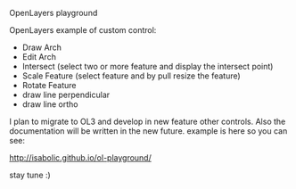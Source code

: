 OpenLayers playground

OpenLayers example of custom control:
- Draw Arch
- Edit Arch
- Intersect  (select two or more feature and display the intersect point)
- Scale Feature (select feature and by pull resize the feature)
- Rotate Feature
- draw line perpendicular
- draw line ortho

I plan to migrate to OL3 and develop in new feature other controls.
Also the documentation will be written in the new future.
example is here so you can see:

http://isabolic.github.io/ol-playground/

stay tune :)
